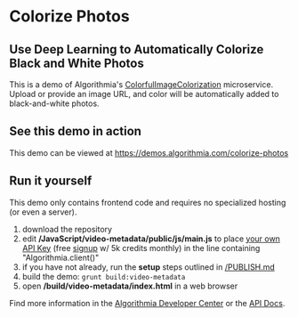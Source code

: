 # Colorize Photos

## Use Deep Learning to Automatically Colorize Black and White Photos

This is a demo of Algorithmia's [ColorfulImageColorization](https://algorithmia.com/algorithms/deeplearning/ColorfulImageColorization)
microservice.  Upload or provide an image URL, and color will be automatically added to black-and-white photos.

## See this demo in action

This demo can be viewed at https://demos.algorithmia.com/colorize-photos

## Run it yourself

This demo only contains frontend code and requires no specialized hosting (or even a server).
1. download the repository
2. edit **/JavaScript/video-metadata/public/js/main.js** to place [your own API Key](https://algorithmia.com/user#credentials) (free [signup](https://algorithmia.com/?invite=ghsamples) w/ 5k credits monthly) in the line containing "Algorithmia.client()"
4. if you have not already, run the **setup** steps outlined in [/PUBLISH.md](../../PUBLISH.md)
5. build the demo: `grunt build:video-metadata`
6. open **/build/video-metadata/index.html** in a web browser

Find more information in the [Algorithmia Developer Center](http://developers.algorithmia.com) or the [API Docs](http://docs.algorithmia.com/).
